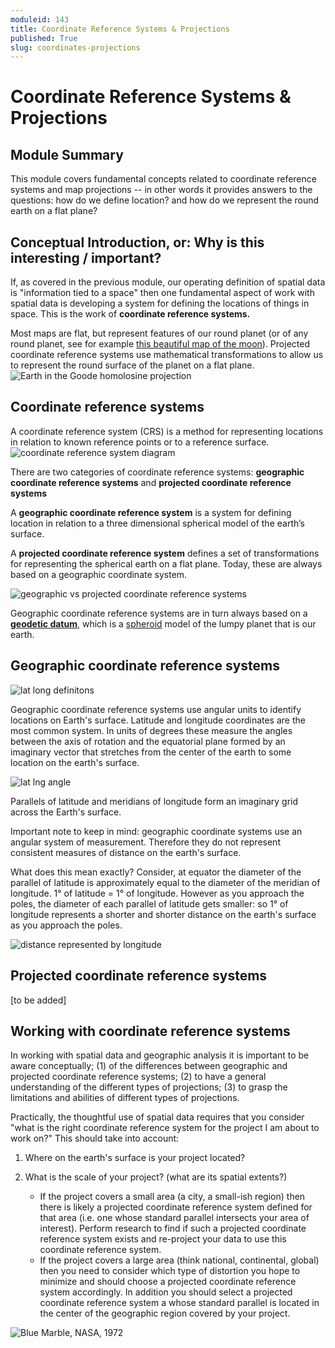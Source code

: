 ```yaml
---
moduleid: 143
title: Coordinate Reference Systems & Projections
published: True
slug: coordinates-projections
---
```

# Coordinate Reference Systems & Projections

## Module Summary

This module covers fundamental concepts related to coordinate reference systems and map projections -- in other words it provides answers to the questions: how do we define location? and how do we represent the round earth on a flat plane?

## Conceptual Introduction, or: Why is this interesting / important?

If, as covered in the previous module, our operating definition of spatial data is "information tied to a space" then one fundamental aspect of work with spatial data is developing a system for defining the locations of things in space. This is the work of **coordinate reference systems.**  

Most maps are flat, but represent features of our round planet (or of any round planet, see for example [this beautiful map of the moon](https://commons.wikimedia.org/wiki/File:Lunar_Earthside_Map_-_3rd_Edition_-_1976_-_NASA.jpg)). Projected coordinate reference systems use mathematical transformations to allow us to represent the round surface of the planet on a flat plane. 
![Earth in the Goode homolosine projection](https://upload.wikimedia.org/wikipedia/commons/0/00/Earth_2017_02_16_%2832802878532%29.jpg#img-right)


## Coordinate reference systems

A coordinate reference system (CRS) is a method for representing locations in relation to known reference points or to a reference surface.  
![coordinate reference system diagram](images/crs_diagram.png#img-right)

There are two categories of coordinate reference systems: **geographic coordinate reference systems** and **projected coordinate reference systems**

A **geographic coordinate reference system** is a system for defining location in relation to a three dimensional spherical model of the earth’s surface.  

A **projected coordinate reference system** defines a set of transformations for representing the spherical earth on a flat plane. Today, these are always based on a geographic coordinate system.  

![geographic vs projected coordinate reference systems](images/geographic_projected_crs-02.png#img-full)

Geographic coordinate reference systems are in turn always based on a **[geodetic datum](https://en.wikipedia.org/wiki/Geodetic_datum)**, which is a [spheroid](https://en.wikipedia.org/wiki/Spheroid) model of the lumpy planet that is our earth.

## Geographic coordinate reference systems

![lat long definitons](images/globes_plane_rotation.png#img-right)

Geographic coordinate reference systems use angular units to identify locations on Earth's surface. Latitude and longitude coordinates are the most common system. In units of degrees these measure the angles between the axis of rotation and the equatorial plane formed by an imaginary vector that stretches from the center of the earth to some location on the earth's surface.  

![lat lng angle](images/globes_lat_lng.png#img-left)

Parallels of latitude and meridians of longitude form an imaginary grid across the Earth's surface.  

Important note to keep in mind: geographic coordinate systems use an angular system of measurement. Therefore they do not represent consistent measures of distance on the earth's surface.  

What does this mean exactly? Consider, at equator the diameter of the parallel of latitude is approximately equal to the diameter of the meridian of longitude. 1° of latitude = 1° of longitude. However as you approach the poles, the diameter of each parallel of latitude gets smaller: so 1° of longitude represents a shorter and shorter distance on the earth's surface as you approach the poles.  

![distance represented by longitude](images/distance-lng.png#img-left)

## Projected coordinate reference systems

[to be added]

## Working with coordinate reference systems

In working with spatial data and geographic analysis it is important to be aware conceptually; (1) of the differences between geographic and projected coordinate reference systems; (2) to have a general understanding of the different types of projections; (3) to grasp the limitations and abilities of different types of projections.  

Practically, the thoughtful use of spatial data requires that you consider "what is the right coordinate reference system for the project I am about to work on?" This should take into account:

1. Where on the earth's surface is your project located?

2. What is the scale of your project? (what are its spatial extents?)
    - If the project covers a small area (a city, a small-ish region) then there is likely a projected coordinate reference system defined for that area (i.e. one whose standard parallel intersects your area of interest). Perform research to find if such a projected coordinate reference system exists and re-project your data to use this coordinate reference system.
    - If the project covers a large area (think national, continental, global) then you need to consider which type of distortion you hope to minimize and should choose a projected coordinate reference system accordingly. In addition you should select a projected coordinate reference system a whose standard parallel is located in the center of the geographic region covered by your project.

![Blue Marble, NASA, 1972](https://www.nasa.gov/sites/default/files/images/135918main_bm1_high.jpg#img-right)
